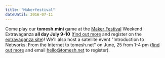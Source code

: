 ```yaml
---
title: "Makerfestival"
dateUntil: 2016-07-11
---
```


Come play our **tomesh.mini** game at the [Maker Festival](http://makerfestival.ca) Weekend Extravaganza **all day July 9-10** ([find out more](https://tomesh.net/2016-07/tomesh-mini/) and register on the [extravaganza site](http://makerfestival.ca/extravaganza/))! We'll also host a satellite event "Introduction to Networks: From the Internet to tomesh.net" on June, 25 from 1-4 pm ([find out more](https://tomesh.net/2016-06/intro-to-networks/) and email [hello@tomesh.net](mailto:hello@tomesh.net) to register).
